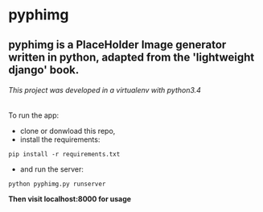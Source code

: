 # pyphimg


## pyphimg is a PlaceHolder Image generator written in python, adapted from the 'lightweight django' book.

###### This project was developed in a virtualenv with python3.4


To run the app: 
- clone or donwload this repo,
- install the requirements:

`pip install -r requirements.txt`

- and run the server:

`python pyphimg.py runserver`

**Then visit localhost:8000 for usage**


